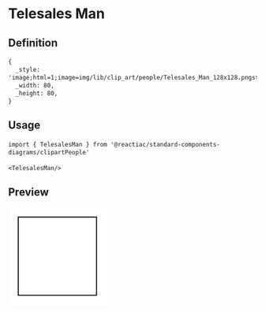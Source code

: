 # Telesales Man

## Definition

```
{
  _style: 'image;html=1;image=img/lib/clip_art/people/Telesales_Man_128x128.pngstrokeColor=none;',
  _width: 80,
  _height: 80,
}
```

## Usage

```
import { TelesalesMan } from '@reactiac/standard-components-diagrams/clipartPeople'

<TelesalesMan/>
```

## Preview

<img src="./telesales-man.png" width="200"/>
